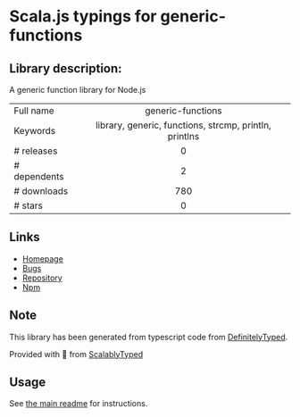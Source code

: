 
# Scala.js typings for generic-functions


## Library description:
A generic function library for Node.js

|                    |                 |
| ------------------ | :-------------: |
| Full name          | generic-functions |
| Keywords           | library, generic, functions, strcmp, println, printlns |
| # releases         | 0 |
| # dependents       | 2 |
| # downloads        | 780 |
| # stars            | 0 |

## Links
- [Homepage](https://github.com/stpettersens/genericFunctions-for-node#readme)
- [Bugs](https://github.com/stpettersens/genericFunctions-for-node/issues)
- [Repository](https://github.com/stpettersens/genericFunctions-for-node)
- [Npm](https://www.npmjs.com/package/generic-functions)
    


## Note
This library has been generated from typescript code from [DefinitelyTyped](https://definitelytyped.org).

Provided with :purple_heart: from [ScalablyTyped](https://github.com/oyvindberg/ScalablyTyped)

## Usage
See [the main readme](../../readme.md) for instructions.


